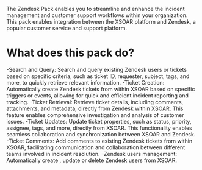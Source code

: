 The Zendesk Pack enables you to streamline and enhance the incident management and customer support workflows within your organization.
This pack enables integration between the XSOAR platform and Zendesk, a popular customer service and support platform.


# What does this pack do?

-Search and Query: Search and query existing Zendesk users or tickets based on specific criteria, such as ticket ID, requester, subject, tags, and more, to quickly retrieve relevant information.
-Ticket Creation: Automatically create Zendesk tickets from within XSOAR based on specific triggers or events, allowing for quick and efficient incident reporting and tracking.
-Ticket Retrieval: Retrieve ticket details, including comments, attachments, and metadata, directly from Zendesk within XSOAR. This feature enables comprehensive investigation and analysis of customer issues.
-Ticket Updates: Update ticket properties, such as status, priority, assignee, tags, and more, directly from XSOAR. This functionality enables seamless collaboration and synchronization between XSOAR and Zendesk.
-Ticket Comments: Add comments to existing Zendesk tickets from within XSOAR, facilitating communication and collaboration between different teams involved in incident resolution.
-Zendesk users management: Automatically create , update or delete Zendesk users from XSOAR.

